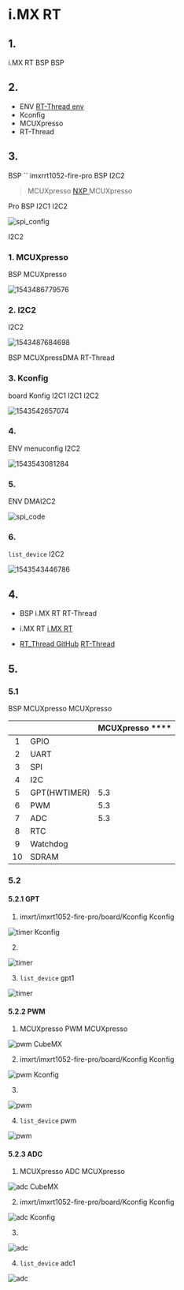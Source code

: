 # i.MX RT 

## 1. 

 i.MX RT BSP  BSP 

## 2. 

-  ENV [RT-Thread env ](https://www.rt-thread.org/document/site/programming-manual/env/env/)
-  Kconfig 
-  MCUXpresso 
-  RT-Thread 

## 3. 

 BSP  ``  imxrrt1052-fire-pro BSP  I2C2 

> MCUXpresso [ NXP ](https://www.nxp.com/cn/support/developer-resources/software-development-tools/mcuxpresso-software-and-tools:MCUXPRESSO ) MCUXpresso 

 Pro BSP  I2C1 I2C2

![spi_config](figures/i2c2_config.png)

 I2C2 

### 1.  MCUXpresso 

 BSP  MCUXpresso 

![1543486779576](figures/open_mcuxpress.png)

### 2.  I2C2 

 I2C2

![1543487684698](figures/mcux_i2c2.png)

 BSP MCUXpressDMA RT-Thread 

### 3.  Kconfig 

 board  Konfig  I2C1  I2C1  I2C2

![1543542657074](figures/Kconfig2.png)

### 4. 

 ENV  menuconfig  I2C2 

![1543543081284](figures/config5.png)

### 5. 

 ENV DMAI2C2

![spi_code](figures/i2c2_code.png)

### 6. 

 `list_device`  I2C2 

![1543543446786](figures/run_i2c2.png)

## 4. 

-  BSP  i.MX RT  RT-Thread 

  -  i.MX RT  [i.MX RT](./IMXRT.md)

-  [RT_Thread GitHub](https://github.com/RT-Thread/rt-thread)  [RT-Thread ](https://www.rt-thread.org/qa/forum.php)

## 5. 

### 5.1 

 BSP  MCUXpresso  MCUXpresso 

|  |       | MCUXpresso ****            |
| :--: | :------- | :----------------------------------------------- |
|  1   | GPIO     |  |
|  2   | UART     |     |
|  3   | SPI      |     |
|  4   | I2C      |          |
|  5   | GPT(HWTIMER) | 5.3      |
|  6   | PWM      |  5.3 |
|  7   | ADC      | 5.3  |
|  8   | RTC      |      |
|  9  | Watchdog |                         |
|  10  | SDRAM    |     |

### 5.2 



#### 5.2.1 GPT 

 1.  imxrt/imxrt1052-fire-pro/board/Kconfig  Kconfig 

 ![timer Kconfig ](figures/gpt_config1.png)

  2. 

 ![timer ](figures/gpt_config2.png)

 3.  `list_device`  gpt1 

 ![timer ](figures/gpt_config3.png)

#### 5.2.2 PWM 

 1.  MCUXpresso  PWM  MCUXpresso 

 ![pwm CubeMX ](figures/pwm_config1.png)

 2.  imxrt/imxrt1052-fire-pro/board/Kconfig  Kconfig 

 ![pwm Kconfig ](figures/pwm_config2.png)

 3. 

 ![pwm ](figures/pwm_config3.png)

4.  `list_device`  pwm 

 ![pwm ](figures/pwm_device.png)

#### 5.2.3 ADC 

 1.  MCUXpresso  ADC  MCUXpresso 

 ![adc CubeMX ](figures/adc_config1.png)

 2.  imxrt/imxrt1052-fire-pro/board/Kconfig  Kconfig 

 ![adc Kconfig ](figures/adc_config2.png)

 3. 

 ![adc ](figures/adc_config3.png)

4.  `list_device`  adc1 

 ![adc ](figures/adc_config4.png)
